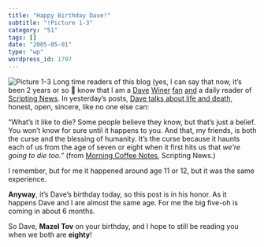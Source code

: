```yaml
---
title: "Happy Birthday Dave!"
subtitle: "!Picture 1-3"
category: "51"
tags: []
date: "2005-05-01"
type: "wp"
wordpress_id: 1797
---
```

![Picture 1-3](https://i0.wp.com/s3.media.squarespace.com/production/1075723/12829350/weblogs/images/Snoopy.jpg?w=584) Long time readers of this blog (yes, I can say that now, it’s been 2 years or so 🙂 know that I am a [Dave](http://davenet.scripting.com/2000/02/04/howToMakeMoneyOnTheInternet) [Winer](/weblogs/archives/000295.html) [fan](/weblogs/archives/000575.html) [and](/weblogs/archives/000343.html) a daily reader of [Scripting News](http://www.scripting.com/). In yesterday’s posts, [Dave talks about life and death](http://archive.scripting.com/2005/05/01#morningCoffeeNotes), honest, open, sincere, like no one else can:

“What’s it like to die? Some people believe they know, but that’s just a belief. You won’t know for sure until it happens to you. And that, my friends, is both the curse and the blessing of humanity. It’s the curse because it haunts each of us from the age of seven or eight when it first hits us that *we’re going to die too.”* (from [Morning Coffee Notes](http://archive.scripting.com/2005/05/01#morningCoffeeNotes), Scripting News.)

I remember, but for me it happened around age 11 or 12, but it was the same experience.

**Anyway**, it’s Dave’s birthday today, so this post is in his honor. As it happens Dave and I are almost the same age. For me the big five-oh is coming in about 6 months.

So Dave, **Mazel Tov** on your birthday, and I hope to still be reading you when we both are **eighty**!